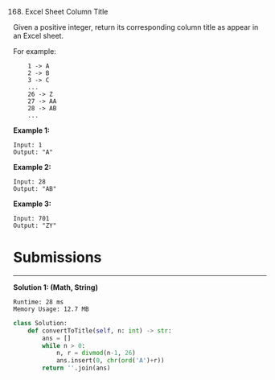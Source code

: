 168. Excel Sheet Column Title

Given a positive integer, return its corresponding column title as appear in an Excel sheet.

For example:
```
    1 -> A
    2 -> B
    3 -> C
    ...
    26 -> Z
    27 -> AA
    28 -> AB 
    ...
```

**Example 1:**
```
Input: 1
Output: "A"
```

**Example 2:**
```
Input: 28
Output: "AB"
```

**Example 3:**
```
Input: 701
Output: "ZY"
```

# Submissions
---
**Solution 1: (Math, String)**
```
Runtime: 28 ms
Memory Usage: 12.7 MB
```
```python
class Solution:
    def convertToTitle(self, n: int) -> str:
        ans = []
        while n > 0:
            n, r = divmod(n-1, 26)
            ans.insert(0, chr(ord('A')+r))
        return ''.join(ans)
```